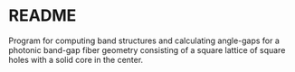 # README
Program for computing band structures and calculating angle-gaps for a photonic band-gap fiber geometry consisting of a square lattice of square holes with a solid core in the center.
